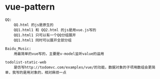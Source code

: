 # vue-pattern
    QQ:
        QQ.html 的js是原生的
        QQ1.html1 和 QQ2.html 的js是用vue.js写的
        QQ1.html1 只可以有一个QQ分组展开
        QQ1.html1 同时可以展开全部分组

    Baidu_Music:
        用最简单的vue写的，主要是v-model监听value的运用

    todolist-static-web
        是仿写http://todomvc.com/examples/vue/的功能，数据对象的子项用数组会更简单，我写的是用对象的，相对麻烦一点
    
    
